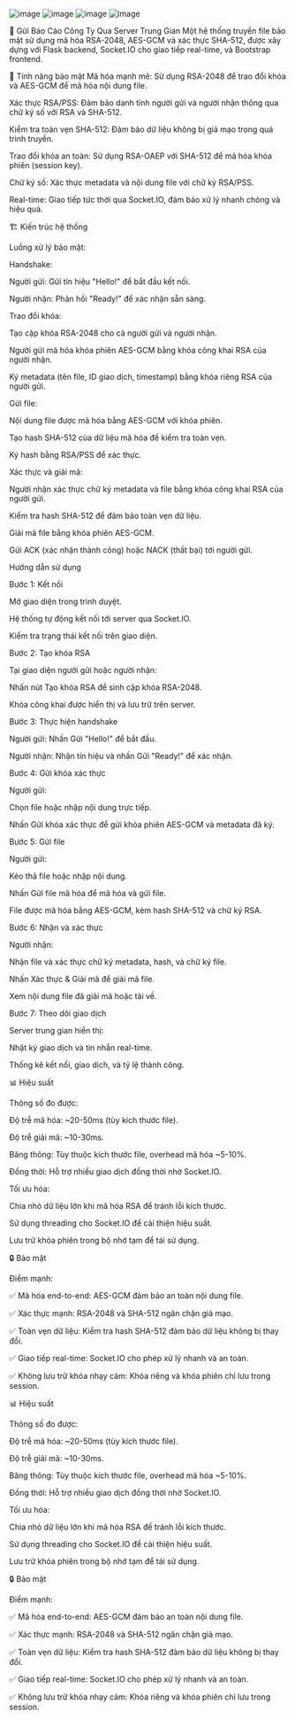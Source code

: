 ![image](https://github.com/user-attachments/assets/a580ebe1-c67d-4753-9bd0-3d9e8fd5515f)
![image](https://github.com/user-attachments/assets/6c11514d-1165-4ff9-b5cc-df682f1771e8)
![image](https://github.com/user-attachments/assets/106f2197-e246-45d8-8d3b-44de34907ee3)
![image](https://github.com/user-attachments/assets/facb5c5e-acbf-4094-aa3e-466be058119a)


📘 Gửi Báo Cáo Công Ty Qua Server Trung Gian
Một hệ thống truyền file bảo mật sử dụng mã hóa RSA-2048, AES-GCM và xác thực SHA-512, được xây dựng với Flask backend, Socket.IO cho giao tiếp real-time, và Bootstrap frontend.

🔐 Tính năng bảo mật
Mã hóa mạnh mẽ: Sử dụng RSA-2048 để trao đổi khóa và AES-GCM để mã hóa nội dung file.

Xác thực RSA/PSS: Đảm bảo danh tính người gửi và người nhận thông qua chữ ký số với RSA và SHA-512.

Kiểm tra toàn vẹn SHA-512: Đảm bảo dữ liệu không bị giả mạo trong quá trình truyền.

Trao đổi khóa an toàn: Sử dụng RSA-OAEP với SHA-512 để mã hóa khóa phiên (session key).

Chữ ký số: Xác thực metadata và nội dung file với chữ ký RSA/PSS.

Real-time: Giao tiếp tức thời qua Socket.IO, đảm bảo xử lý nhanh chóng và hiệu quả.

🏗️ Kiến trúc hệ thống

Luồng xử lý bảo mật:

Handshake:

Người gửi: Gửi tín hiệu "Hello!" để bắt đầu kết nối.

Người nhận: Phản hồi "Ready!" để xác nhận sẵn sàng.

Trao đổi khóa:

Tạo cặp khóa RSA-2048 cho cả người gửi và người nhận.

Người gửi mã hóa khóa phiên AES-GCM bằng khóa công khai RSA của người nhận.

Ký metadata (tên file, ID giao dịch, timestamp) bằng khóa riêng RSA của người gửi.

Gửi file:

Nội dung file được mã hóa bằng AES-GCM với khóa phiên.

Tạo hash SHA-512 của dữ liệu mã hóa để kiểm tra toàn vẹn.

Ký hash bằng RSA/PSS để xác thực.

Xác thực và giải mã:

Người nhận xác thực chữ ký metadata và file bằng khóa công khai RSA của người gửi.

Kiểm tra hash SHA-512 để đảm bảo toàn vẹn dữ liệu.

Giải mã file bằng khóa phiên AES-GCM.

Gửi ACK (xác nhận thành công) hoặc NACK (thất bại) tới người gửi.

Hướng dẫn sử dụng

Bước 1: Kết nối

Mở giao diện trong trình duyệt.

Hệ thống tự động kết nối tới server qua Socket.IO.

Kiểm tra trạng thái kết nối trên giao diện.

Bước 2: Tạo khóa RSA

Tại giao diện người gửi hoặc người nhận:

Nhấn nút Tạo khóa RSA để sinh cặp khóa RSA-2048.

Khóa công khai được hiển thị và lưu trữ trên server.

Bước 3: Thực hiện handshake

Người gửi: Nhấn Gửi "Hello!" để bắt đầu.

Người nhận: Nhận tín hiệu và nhấn Gửi "Ready!" để xác nhận.

Bước 4: Gửi khóa xác thực

Người gửi:

Chọn file hoặc nhập nội dung trực tiếp.

Nhấn Gửi khóa xác thực để gửi khóa phiên AES-GCM và metadata đã ký.

Bước 5: Gửi file

Người gửi:

Kéo thả file hoặc nhập nội dung.

Nhấn Gửi file mã hóa để mã hóa và gửi file.

File được mã hóa bằng AES-GCM, kèm hash SHA-512 và chữ ký RSA.

Bước 6: Nhận và xác thực

Người nhận:

Nhận file và xác thực chữ ký metadata, hash, và chữ ký file.

Nhấn Xác thực & Giải mã để giải mã file.

Xem nội dung file đã giải mã hoặc tải về.

Bước 7: Theo dõi giao dịch

Server trung gian hiển thị:

Nhật ký giao dịch và tin nhắn real-time.

Thống kê kết nối, giao dịch, và tỷ lệ thành công.

📊 Hiệu suất

Thông số đo được:

Độ trễ mã hóa: ~20-50ms (tùy kích thước file).

Độ trễ giải mã: ~10-30ms.

Băng thông: Tùy thuộc kích thước file, overhead mã hóa ~5-10%.

Đồng thời: Hỗ trợ nhiều giao dịch đồng thời nhờ Socket.IO.

Tối ưu hóa:

Chia nhỏ dữ liệu lớn khi mã hóa RSA để tránh lỗi kích thước.

Sử dụng threading cho Socket.IO để cải thiện hiệu suất.

Lưu trữ khóa phiên trong bộ nhớ tạm để tái sử dụng.

🔒 Bảo mật

Điểm mạnh:

✅ Mã hóa end-to-end: AES-GCM đảm bảo an toàn nội dung file.

✅ Xác thực mạnh: RSA-2048 và SHA-512 ngăn chặn giả mạo.

✅ Toàn vẹn dữ liệu: Kiểm tra hash SHA-512 đảm bảo dữ liệu không bị thay đổi.

✅ Giao tiếp real-time: Socket.IO cho phép xử lý nhanh và an toàn.

✅ Không lưu trữ khóa nhạy cảm: Khóa riêng và khóa phiên chỉ lưu trong session.

📊 Hiệu suất

Thông số đo được:

Độ trễ mã hóa: ~20-50ms (tùy kích thước file).

Độ trễ giải mã: ~10-30ms.

Băng thông: Tùy thuộc kích thước file, overhead mã hóa ~5-10%.

Đồng thời: Hỗ trợ nhiều giao dịch đồng thời nhờ Socket.IO.

Tối ưu hóa:

Chia nhỏ dữ liệu lớn khi mã hóa RSA để tránh lỗi kích thước.

Sử dụng threading cho Socket.IO để cải thiện hiệu suất.

Lưu trữ khóa phiên trong bộ nhớ tạm để tái sử dụng.

🔒 Bảo mật

Điểm mạnh:

✅ Mã hóa end-to-end: AES-GCM đảm bảo an toàn nội dung file.

✅ Xác thực mạnh: RSA-2048 và SHA-512 ngăn chặn giả mạo.

✅ Toàn vẹn dữ liệu: Kiểm tra hash SHA-512 đảm bảo dữ liệu không bị thay đổi.

✅ Giao tiếp real-time: Socket.IO cho phép xử lý nhanh và an toàn.

✅ Không lưu trữ khóa nhạy cảm: Khóa riêng và khóa phiên chỉ lưu trong session.
